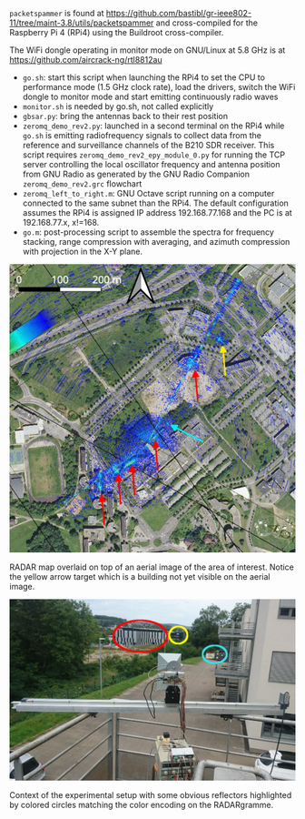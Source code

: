 ``packetspammer`` is found at https://github.com/bastibl/gr-ieee802-11/tree/maint-3.8/utils/packetspammer and
cross-compiled for the Raspberry Pi 4 (RPi4) using the Buildroot cross-compiler.

The WiFi dongle operating in monitor mode on GNU/Linux at 5.8 GHz is at 
https://github.com/aircrack-ng/rtl8812au

* ``go.sh``: start this script when launching the RPi4 to set the CPU to performance mode (1.5 GHz clock
rate), load the drivers, switch the WiFi dongle to monitor mode and start emitting continuously radio
waves
* ``monitor.sh`` is needed by go.sh, not called explicitly
* ``gbsar.py``: bring the antennas back to their rest position
* ``zeromq_demo_rev2.py``: launched in a second terminal on the RPi4 while ``go.sh`` is emitting radiofrequency
signals to collect data from the reference and surveillance channels of the B210 SDR receiver. This script
requires ``zeromq_demo_rev2_epy_module_0.py`` for running the TCP server controlling the local oscillator
frequency and antenna position from GNU Radio as generated by the GNU Radio Companion ``zeromq_demo_rev2.grc``
flowchart
* ``zeromq_left_to_right.m``: GNU Octave script running on a computer connected to the same subnet
than the RPi4. The default configuration assumes the RPi4 is assigned IP address 192.168.77.168 and
the PC is at 192.168.77.x, x!=168.
* ``go.m``: post-processing script to assemble the spectra for frequency stacking, range compression
with averaging, and azimuth compression with projection in the X-Y plane.

<img src="Layout2.png">

RADAR map overlaid on top of an aerial image of the area of interest. Notice the yellow arrow target
which is a building not yet visible on the aerial image.

<img src="DSC_0763_3ann.JPG">

Context of the experimental setup with some obvious reflectors highlighted by colored circles matching
the color encoding on the RADARgramme.
